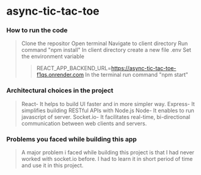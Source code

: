 # async-tic-tac-toe

### How to run the code
>Clone the repositor
>Open terminal
>Navigate to client directory
>Run command "npm install"
>In client directory create a new file .env
>Set the environment variable
>>REACT_APP_BACKEND_URL=https://async-tic-tac-toe-f1qs.onrender.com
>In the terminal run command "npm start"

### Architectural choices in the project
>React- It helps to build UI faster and in more simpler way.
>Express- It simplifies building RESTful APIs with Node.js
>Node- It enables to run javascript of server.
>Socket.io- It facilitates real-time, bi-directional communication between web clients and servers.

### Problems you faced while building this app
>A major problem i faced while building this project is that I had never worked with socket.io before. I had to learn it in short period of time and use it in this project.
